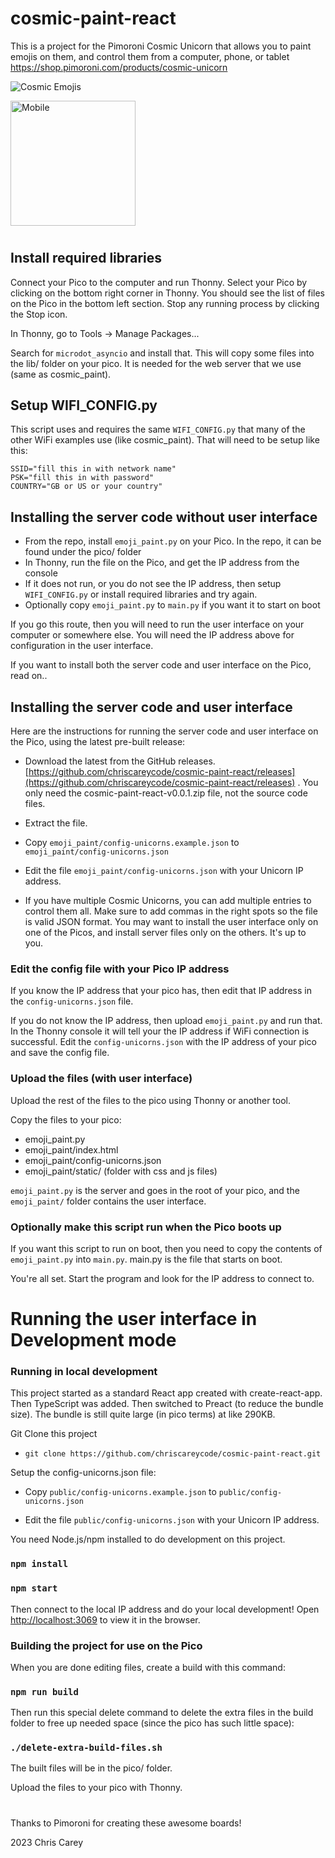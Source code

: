 # cosmic-paint-react

This is a project for the Pimoroni Cosmic Unicorn that allows you to paint emojis on them, and control them from a computer, phone, or tablet https://shop.pimoroni.com/products/cosmic-unicorn

![Cosmic Emojis](https://chriscarey.com/images/pimoroni/unicorn/cosmic-emoji-1.jpeg "Cosmic Emojis")

<img src="https://chriscarey.com/images/pimoroni/unicorn/mobile.jpg" alt="Mobile" width="200"/>

#

## Install required libraries

Connect your Pico to the computer and run Thonny. Select your Pico by clicking on the bottom right corner in Thonny. You should see the list of files on the Pico in the bottom left section. Stop any running process by clicking the Stop icon.

In Thonny, go to Tools -> Manage Packages...

Search for `microdot_asyncio` and install that. This will copy some files into the lib/ folder on your pico. It is needed for the web server that we use (same as cosmic_paint).

## Setup WIFI_CONFIG.py

This script uses and requires the same `WIFI_CONFIG.py` that many of the other WiFi examples use (like cosmic_paint). That will need to be setup like this:
```
SSID="fill this in with network name"
PSK="fill this in with password"
COUNTRY="GB or US or your country"
```

## Installing the server code without user interface

- From the repo, install `emoji_paint.py` on your Pico. In the repo, it can be found under the pico/ folder
- In Thonny, run the file on the Pico, and get the IP address from the console
- If it does not run, or you do not see the IP address, then setup `WIFI_CONFIG.py` or install required libraries and try again.
- Optionally copy `emoji_paint.py` to `main.py` if you want it to start on boot

If you go this route, then you will need to run the user interface on your computer or somewhere else. You will need the IP address above for configuration in the user interface.

If you want to install both the server code and user interface on the Pico, read on..

## Installing the server code and user interface

Here are the instructions for running the server code and user interface on the Pico, using the latest pre-built release:

-  Download the latest from the GitHub releases. [https://github.com/chriscareycode/cosmic-paint-react/releases](https://github.com/chriscareycode/cosmic-paint-react/releases) . You only need the cosmic-paint-react-v0.0.1.zip file, not the source code files.

- Extract the file.

- Copy `emoji_paint/config-unicorns.example.json` to `emoji_paint/config-unicorns.json`

- Edit the file `emoji_paint/config-unicorns.json` with your Unicorn IP address.

- If you have multiple Cosmic Unicorns, you can add multiple entries to control them all. Make sure to add commas in the right spots so the file is valid JSON format. You may want to install the user interface only on one of the Picos, and install server files only on the others. It's up to you.

### Edit the config file with your Pico IP address

If you know the IP address that your pico has, then edit that IP address in the `config-unicorns.json` file.

If you do not know the IP address, then upload `emoji_paint.py` and run that. In the Thonny console it will tell your the IP address if WiFi connection is successful. Edit the `config-unicorns.json` with the IP address of your pico and save the config file.

### Upload the files (with user interface)

Upload the rest of the files to the pico using Thonny or another tool. 

Copy the files to your pico:
- emoji_paint.py
- emoji_paint/index.html
- emoji_paint/config-unicorns.json
- emoji_paint/static/ (folder with css and js files)

`emoji_paint.py` is the server and goes in the root of your pico, and the `emoji_paint/` folder contains the user interface.

### Optionally make this script run when the Pico boots up

If you want this script to run on boot, then you need to copy the contents of `emoji_paint.py` into `main.py`. main.py is the file that starts on boot.




You're all set. Start the program and look for the IP address to connect to.

#
# Running the user interface in Development mode


### Running in local development

This project started as a standard React app created with create-react-app. Then TypeScript was added. Then switched to Preact (to reduce the bundle size). The bundle is still quite large (in pico terms) at like 290KB.

Git Clone this project

- `git clone https://github.com/chriscareycode/cosmic-paint-react.git`

Setup the config-unicorns.json file:

- Copy `public/config-unicorns.example.json` to `public/config-unicorns.json`

- Edit the file `public/config-unicorns.json` with your Unicorn IP address.

You need Node.js/npm installed to do development on this project.

### `npm install`
### `npm start`

Then connect to the local IP address and do your local development! Open [http://localhost:3069](http://localhost:3069) to view it in the browser.

### Building the project for use on the Pico

When you are done editing files, create a build with this command:

### `npm run build`

Then run this special delete command to delete the extra files in the build folder to free up needed space (since the pico has such little space):

### `./delete-extra-build-files.sh`

The built files will be in the pico/ folder.

Upload the files to your pico with Thonny.

#

Thanks to Pimoroni for creating these awesome boards!

2023 Chris Carey